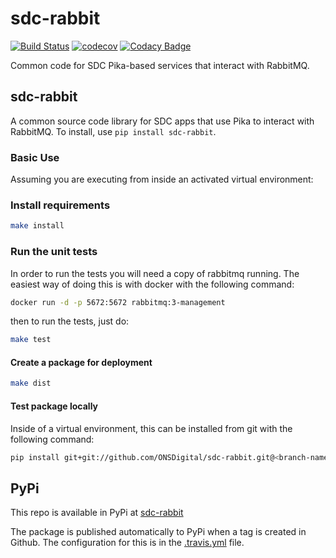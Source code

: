 # sdc-rabbit

[![Build Status](https://travis-ci.org/ONSdigital/sdc-rabbit.svg?branch=master)](https://travis-ci.org/ONSdigital/sdc-rabbit)
[![codecov](https://codecov.io/gh/ONSdigital/sdc-rabbit/branch/master/graph/badge.svg)](https://codecov.io/gh/ONSdigital/sdc-rabbit)
[![Codacy Badge](https://api.codacy.com/project/badge/Grade/043810e79dac47759cc661361a8af12b)](https://www.codacy.com/app/ONS/sdc-rabbit?utm_source=github.com&amp;utm_medium=referral&amp;utm_content=ONSdigital/sdc-rabbit&amp;utm_campaign=Badge_Grade)

Common code for SDC Pika-based services that interact with RabbitMQ.

## sdc-rabbit

A common source code library for SDC apps that use Pika to interact with RabbitMQ.
To install, use `pip install sdc-rabbit`.

### Basic Use

Assuming you are executing from inside an activated virtual environment:

### Install requirements

```bash
make install
```

### Run the unit tests

In order to run the tests you will need a copy of rabbitmq running.  The easiest way of doing this is with docker with the following command:

```bash
docker run -d -p 5672:5672 rabbitmq:3-management
```

then to run the tests, just do:

```bash
make test
```

#### Create a package for deployment

```bash
make dist
```

#### Test package locally

Inside of a virtual environment, this can be installed from git with the following command:

```bash
pip install git+git://github.com/ONSDigital/sdc-rabbit.git@<branch-name-here>#egg=sdc-rabbit
```

## PyPi

This repo is available in PyPi at [sdc-rabbit](https://pypi.python.org/pypi/sdc-rabbit)

The package is published automatically to PyPi when a tag is created in Github. The configuration for this is in the
[.travis.yml](.travis.yml) file.
